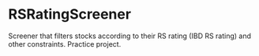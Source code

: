 # RSRatingScreener
Screener that filters stocks according to their RS rating (IBD RS rating) and other constraints.
Practice project.
